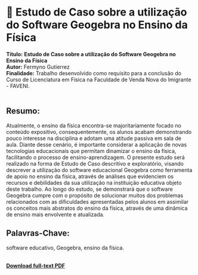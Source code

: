 # :notebook_with_decorative_cover: Estudo de Caso sobre a utilização do Software Geogebra no Ensino da Física 

**Título:** **Estudo de Caso sobre a utilização do Software Geogebra no Ensino da Física**   
**Autor:** Fermyno Gutierrez  
**Finalidade:** Trabalho desenvolvido como requisito para a conclusão do Curso de Licenciatura em Física na Faculdade de Venda Nova do Imigrante - FAVENI.  
<br />

## Resumo:

Atualmente, o ensino da física encontra-se majoritariamente focado no conteúdo expositivo, consequentemente, os alunos acabam demonstrando pouco interesse na disciplina e adotam uma atitude passiva em sala de aula. Diante desse cenário, é importante considerar a aplicação de novas tecnologias educacionais que permitam dinamizar o ensino da física, facilitando o processo de ensino-aprendizagem. O presente estudo será realizado na forma de Estudo de Caso descritivo e exploratório, visando descrever a utilização do software educacional Geogebra como ferramenta de apoio no ensino da física, através de análises que evidenciem os recursos e debilidades da sua utilização na instituição educativa objeto deste trabalho. Ao longo do estudo, se demonstrará que o software Geogebra cumpre com o propósito de solucionar muitos dos problemas relacionados com as dificuldades apresentadas pelos alunos em assimilar os conceitos mais abstratos do ensino da física, através de uma dinâmica de ensino mais envolvente e atualizada.
<br />

## Palavras-Chave:

software educativo, Geogebra, ensino da física.  
<br />


[**Download full-text PDF**](https://github.com/fermyno/scientific-research-papers/blob/main/utilizacao-do-geogebra-no-ensino-da-fisica/estudo-de-caso-sobre-a-utilizacao-do-geogebra-no-ensino-da-fisica.pdf)  

<br />
<br />
<br />
